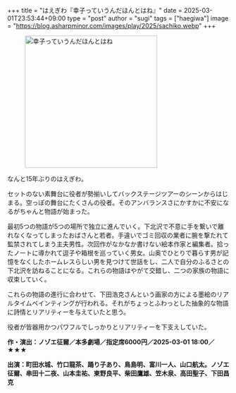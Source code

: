 +++
title = "はえぎわ『幸子っていうんだほんとはね』"
date = 2025-03-01T23:53:44+09:00
type = "post"
author = "sugi"
tags = ["haegiwa"]
image = "https://blog.asharpminor.com/images/play/2025/sachiko.webp"
+++
<figure class="alignleft"><img src="/images/play/2025/sachiko.webp" alt="幸子っていうんだほんとはね" style="width: 300px !important;"></figure>

なんと15年ぶりのはえぎわ。

セットのない素舞台に役者が勢揃いしてバックステージツアーのシーンからはじまる。空っぽの舞台にたくさんの役者。そのアンバランスさにかすかに不安になるがちゃんと物語が始まった。

最初5つの物語が5つの場所で独立に進んでいく。下北沢で不意に手を繋いで離れなくなってしまったおばさんと若者。手違いでゴミ回収の業者に腕を撃たれて監禁されてしまう主夫男性。次回作がなかなか書けない絵本作家と編集者。拾ったノートに導かれて逗子や箱根を巡っていく男女。山奥でひとりで暮らす男が記憶をなくしたホームレスらしい男を見つけて世話をし、二人で自分のふるさとの下北沢を訪ねることになる。これらの物語はやがて交錯し、二つの家族の物語に収束していく。

これらの物語の進行に合わせて、下田浩克さんという画家の方による墨絵のリアルタイムペインティングが行われる。それがちょっとふわっとした抽象的な物語に詩情とリアリティーを与えていたと思う。

役者が皆器用かつパワフルでしっかりとリアリティーを下支えしていた。

**作・演出：ノゾエ征爾／本多劇場／指定席6000円／2025-03-01 18:00／★★★**

**出演：町田水城、竹口龍茶、踊り子あり、鳥島明、富川一人、山口航太。ノゾエ征爾、串田十二夜、山本圭祐、東野良平、柴田鷹雄、笠木泉、高田聖子、下田昌克**
